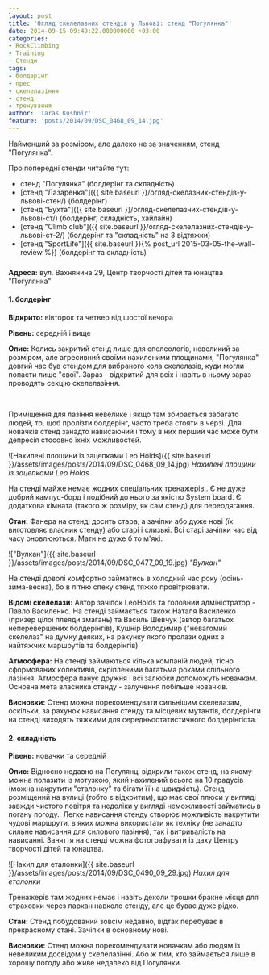 ```yaml
---
layout: post
title: 'Огляд скелелазних стендів у Львові: стенд "Погулянка"'
date: 2014-09-15 09:49:22.000000000 +03:00
categories:
- RockClimbing
- Training
- Стенди
tags:
- болдерінг
- прес
- скелелазіння
- стенд
- тренування
author: 'Taras Kushnir'
feature: 'posts/2014/09/DSC_0468_09_14.jpg'
---
```


Найменший за розміром, але далеко не за значенням, стенд "Погулянка".

Про попередні стенди читайте тут:
<ul>
<li>стенд "Погулянка" (болдерінг та складність)</li>
<li>[стенд "Лазаренка"]({{ site.baseurl }}/огляд-скелазних-стендів-у-львові-стен/) (болдерінг)</li>
<li>[стенд "Бухта"]({{ site.baseurl }}/огляд-скелелазних-стендів-у-львові-ст/) (болдерінг, складність, хайлайн)</li>
<li>[стенд "Climb club"]({{ site.baseurl }}/огляд-скелелазних-стендів-у-львові-ст-2/) (болдерінг та "складність" на 3 відтяжки)</li>
<li>[стенд "SportLife"]({{ site.baseurl }}{% post_url 2015-03-05-the-wall-review %}) (болдерінг та складність)</li>
</ul>
<h3></h3>

<!--more-->

<strong>Адреса:</strong> вул. Вахнянина 29, Центр творчості дітей та юнацтва "Погулянка"
<h4>1. болдерінг</h4>

<strong>Відкрито:</strong> вівторок та четвер від шостої вечора

<strong>Рівень:</strong> середній і вище

<strong>Опис:</strong> Колись закритий стенд лише для спелеологів, невеликий за розміром, але агресивний своїми нахиленими площинами, "Погулянка" довгий час був стендом для вибраного кола скелелазів, куди могли попасти лише "свої". Зараз - відкритий для всіх і навіть в ньому зараз проводять секцію скелелазіння.

&nbsp;

Приміщення для лазіння невелике і якщо там збирається забагато людей, то, щоб пролізти болдерінг, часто треба стояти в черзі. Для новачків стенд занадто нависаючий і тому в них перший час може бути депресія стосовно їхніх можливостей.

![Нахилені площини із зацепками Leo Holds]({{ site.baseurl }}/assets/images/posts/2014/09/DSC_0468_09_14.jpg)
*Нахилені площини із зацепками Leo Holds*

На стенді майже немає жодних спеціальних тренажерів.. Є не дуже добрий кампус-борд і подібний до нього за якістю System board. Є додаткова кімната (такого ж розміру, як сам стенд) для переодягання.

<strong>Стан:</strong> Фанера на стенді досить стара, а зачіпки або дуже нові (їх виготовляє власник стенду) або старі і слизькі. Всі старі зачіпки час від часу оновлюються. Мати не дуже б то м'які.

!["Вулкан"]({{ site.baseurl }}/assets/images/posts/2014/09/DSC_0477_09_19.jpg)
*"Вулкан"*

На стенді доволі комфортно займатись в холодний час року (осінь-зима-весна), бо в літню спеку стенд тяжко провітрювати.

<strong>Відомі скелелази:</strong> Автор зачіпок LeoHolds та головний адміністратор - Павло Василенко. На стенді займається також Наталя Василенко (призер цілої плеяди змагань) та Василь Шевчук (автор багатьох неперевершених болдерінгів), Кушнір Володимир ("невагомий скелелаз" на думку деяких, на рахунку якого пролази одних з найтяжчих маршрутів та болдерінгів)

<strong>Атмосфера:</strong> На стенді займаються кілька компаній людей, тісно сформованих колективів, скріпленими багатьма роками спільного лазіння. Атмосфера панує дружня і всі залюбки допоможуть новачкам. Основна мета власника стенду - залучення побільше новачків.

<strong>Висновки:</strong> Стенд можна порекомендувати сильнішим скелелазам, оскільки, за рахунок нависання стенду та місцевих мутантів, болдерінги на стенді виходять тяжкими для середньостатистичного болдерінгіста.
<h4>2. складність</h4>

<strong>Рівень:</strong> новачки та середній

<strong>Опис:</strong> Відносно недавно на Погулянці відкрили також стенд, на якому можна полазити із мотузкою, який нахилений всього на 10 градусів (можна накрутити "еталонку" та бігати її на швидкість). Стенд розміщений на вулиці (тобто є відкритим), що має свої плюси у вигляді завжди чистого повітря та недоліки у вигляді неможливості займатись в погану погоду.  Легке нависання стенду створює можливість накрутити чудові маршрути, в яких можна використати як техніку (не занадто сильне нависання для силового лазіння), так і витривалість на нависанні. Заняття на стенді можна фотографувати із даху Центру творчості дітей та юнацтва.

![Нахил для еталонки]({{ site.baseurl }}/assets/images/posts/2014/09/DSC_0490_09_29.jpg)
*Нахил для еталонки*

Тренажерів там жодних немає і навіть деколи трошки бракне місця для страховки через паркан навколо стенду, але це буває дуже рідко.

<strong>Стан:</strong> Стенд побудований зовсім недавно, відтак перебуває в прекрасному стані. Зачіпки в основному нові.

<strong>Висновки:</strong> Стенд можна порекомендувати новачкам або людям із невеликим досвідом у скелелазінні. Або ж тим, хто займається лише в хорошу погоду або живе недалеко від Погулянки.
